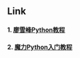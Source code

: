 ## Link

#### 1. [廖雪峰Python教程](<https://www.liaoxuefeng.com/wiki/0014316089557264a6b348958f449949df42a6d3a2e542c000>)

#### 2. [魔力Python入门教程](<http://www.opython.com/python3>)

